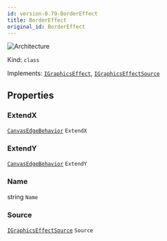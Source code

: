 ```yaml
---
id: version-0.79-BorderEffect
title: BorderEffect
original_id: BorderEffect
---
```


![Architecture](https://img.shields.io/badge/architecture-old_only-yellow)

Kind: `class`

Implements: [`IGraphicsEffect`](https://docs.microsoft.com/uwp/api/Windows.Graphics.Effects.IGraphicsEffect), [`IGraphicsEffectSource`](https://docs.microsoft.com/uwp/api/Windows.Graphics.Effects.IGraphicsEffectSource)

## Properties
### ExtendX
 [`CanvasEdgeBehavior`](CanvasEdgeBehavior) `ExtendX`

### ExtendY
 [`CanvasEdgeBehavior`](CanvasEdgeBehavior) `ExtendY`

### Name
 string `Name`

### Source
 [`IGraphicsEffectSource`](https://docs.microsoft.com/uwp/api/Windows.Graphics.Effects.IGraphicsEffectSource) `Source`
